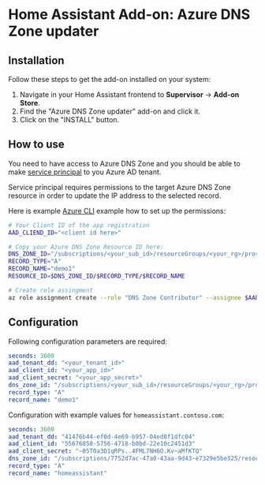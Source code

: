 # Home Assistant Add-on: Azure DNS Zone updater

## Installation

Follow these steps to get the add-on installed on your system:

1. Navigate in your Home Assistant frontend to **Supervisor** -> **Add-on Store**.
2. Find the "Azure DNS Zone updater" add-on and click it.
3. Click on the "INSTALL" button.

## How to use

You need to have access to Azure DNS Zone and you should be
able to make [service principal](https://docs.microsoft.com/en-us/azure/active-directory/develop/app-objects-and-service-principals) to you Azure AD tenant.

Service principal requires permissions to the target
Azure DNS Zone resource in order to update the IP address to the
selected record.

Here is example [Azure CLI](https://docs.microsoft.com/en-us/cli/azure/install-azure-cli) example how to set up the permissions:

```bash
# Your Client ID of the app registration
AAD_CLIEND_ID="<client id here>"

# Copy your Azure DNS Zone Resource ID here:
DNS_ZONE_ID="/subscriptions/<your_sub_id>/resourceGroups/<your_rg>/providers/Microsoft.Network/dnszones/<your_dns_zone>"
RECORD_TYPE="A"
RECORD_NAME="demo1"
RESOURCE_ID=$DNS_ZONE_ID/$RECORD_TYPE/$RECORD_NAME

# Create role assingment
az role assignment create --role "DNS Zone Contributor" --assignee $AAD_CLIEND_ID --scope $RESOURCE_ID
```

## Configuration

Following configuration parameters are required:

```yaml
seconds: 3600
aad_tenant_dd: "<your_tenant_id>"
aad_client_id: "<your_app_id>"
aad_client_secret: "<your_app_secret>"
dns_zone_id: "/subscriptions/<your_sub_id>/resourceGroups/<your_rg>/providers/Microsoft.Network/dnszones/<your_dns_zone>"
record_type: "A"
record_name: "demo1"
```

Configuration with example values for `homeassistant.contoso.com`:

```yaml
seconds: 3600
aad_tenant_dd: "41476b44-ef0d-4e69-b957-04ed8f1dfc04"
aad_client_id: "55676858-5756-4718-b0bd-22e10c2451d3"
aad_client_secret: "~05T0a3D1qRPs..4FML7NH6O.Kv~aMfKTQ"
dns_zone_id: "/subscriptions/7752d7ac-47a0-43aa-9d43-e7329e5be325/resourceGroups/rg-domain/providers/Microsoft.Network/dnszones/contoso.com"
record_type: "A"
record_name: "homeassistant"
```

